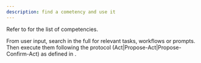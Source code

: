 ```yaml
---
description: find a cometency and use it
---
```



Refer to <olaf-query-competency-index> for the list of competencies.

From user input, search in the full <olaf-query-competency-index> for relevant tasks, workflows or prompts.
Then execute them following the protocol (Act|Propose-Act|Propose-Confirm-Act) as defined in <olaf-interaction-protocols>.

